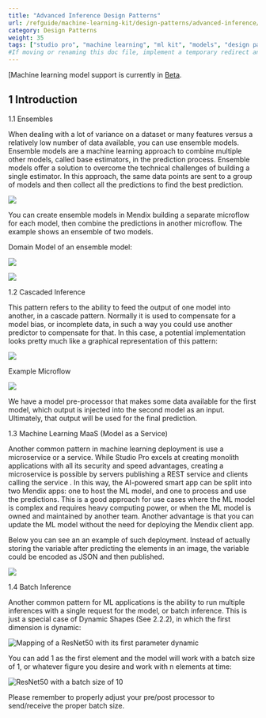 ```yaml
---
title: "Advanced Inference Design Patterns"
url: /refguide/machine-learning-kit/design-patterns/advanced-inference/
category: Design Patterns
weight: 35
tags: ["studio pro", "machine learning", "ml kit", "models", "design patterns"]
#If moving or renaming this doc file, implement a temporary redirect and let the respective team know they should update the URL in the product. See Mapping to Products for more details.
---
```

[Machine learning model support is currently in [Beta](/releasenotes/beta-features/).

## 1 Introduction

1.1 Ensembles

When dealing with a lot of variance on a dataset or many features versus a relatively low number of data available, you can use ensemble models. Ensemble models are a machine learning approach to combine multiple other models, called base estimators, in the prediction process. Ensemble models offer a solution to overcome the technical challenges of building a single estimator. In this approach, the same data points are sent to a group of models and then collect all the predictions to find the best prediction.


![](https://paper-attachments.dropboxusercontent.com/s_5E4F633166D614F309877C2287B1B3E5F838F0D45F24422C0A4FECBB43036E88_1673961063429_image.png)


You can create ensemble models in Mendix building a separate microflow for each model, then combine the predictions in another microflow. The example shows an ensemble of two models.


Domain Model of an ensemble model:

![](https://paper-attachments.dropboxusercontent.com/s_5E4F633166D614F309877C2287B1B3E5F838F0D45F24422C0A4FECBB43036E88_1673961108911_image.png)




![](https://paper-attachments.dropboxusercontent.com/s_5E4F633166D614F309877C2287B1B3E5F838F0D45F24422C0A4FECBB43036E88_1673961121439_image.png)




1.2 Cascaded Inference

This pattern refers to the ability to feed the output of one model into another, in a cascade pattern. Normally it is used to compensate for a model bias, or incomplete data, in such a way you could use another predictor to compensate for that. In this case, a potential implementation looks pretty much like a graphical representation of this pattern:

![](/static/img/pixel.gif)


Example Microflow

![](https://paper-attachments.dropboxusercontent.com/s_5E4F633166D614F309877C2287B1B3E5F838F0D45F24422C0A4FECBB43036E88_1673961162960_image.png)


We have a model pre-processor that makes some data available for the first model, which output is injected into the second model as an input. Ultimately, that output will be used for the final prediction.

1.3 Machine Learning MaaS (Model as a Service)

Another common pattern in machine learning deployment is use a microservice or a service. While Studio Pro excels at creating monolith applications with all its security and speed advantages, creating a microservice is possible by servers publishing a REST service and clients calling the service . In this way, the AI-powered smart app can be split into two Mendix apps: one to host the ML model, and one to process and use the predictions. This is a good approach for use cases where the ML model is complex and requires heavy computing power, or when the ML model is owned and maintained by another team. Another advantage is that you can update the ML model without the need for deploying the Mendix client app.

Below you can see an an example of such deployment. Instead of actually storing the variable after predicting the elements in an image, the variable could be encoded as JSON and then published.


![](https://paper-attachments.dropboxusercontent.com/s_5E4F633166D614F309877C2287B1B3E5F838F0D45F24422C0A4FECBB43036E88_1673961187049_image.png)


1.4 Batch Inference

Another common pattern for ML applications is the ability to run multiple inferences with a single request for the model, or batch inference. This is just a special case of Dynamic Shapes (See 2.2.2), in which the first dimension is dynamic:

![Mapping of a ResNet50 with its first parameter dynamic](https://paper-attachments.dropboxusercontent.com/s_F19B5057CF910819DD4979B74DBA21AFABE41F48C813CF87BBA941642B25F067_1674462624809_image.png)


You can add 1 as the first element and the model will work with a batch size of 1, or whatever figure you desire and work with n elements at time:

![ResNet50 with a batch size of 10](https://paper-attachments.dropboxusercontent.com/s_F19B5057CF910819DD4979B74DBA21AFABE41F48C813CF87BBA941642B25F067_1674462710673_image.png)


Please remember to properly adjust your pre/post processor to send/receive the proper batch size.

